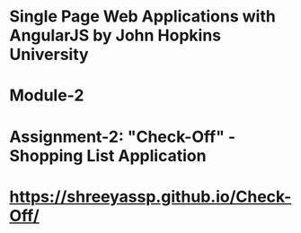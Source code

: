 # Single Page Web Applications with AngularJS by John Hopkins University
# Module-2
# Assignment-2: "Check-Off" - Shopping List Application
# https://shreeyassp.github.io/Check-Off/
